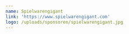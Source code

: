 ```yaml
---
name: Spielwarengigant
link: 'https://www.spielwarengigant.com'
logo: /uploads/sponsoren/spielwarengigant.jpg
---
```


